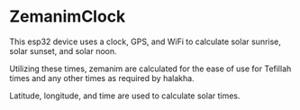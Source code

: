 # ZemanimClock

This esp32 device uses a clock, GPS, and WiFi to calculate solar sunrise, solar sunset, and solar noon.

Utilizing these times, zemanim are calculated for the ease of use for Tefillah times and any other times as required by halakha.

Latitude, longitude, and time are used to calculate solar times.
